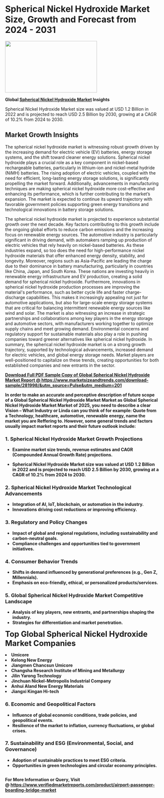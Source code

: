 <H1>Spherical Nickel Hydroxide Market Size, Growth and Forecast from 2024 - 2031</H1><img class="aligncenter size-medium wp-image-584254" src="https://thirdeyenews.in/wp-content/uploads/2024/09/Global-Market-Research-300x168.jpeg" alt="" width="300" height="168" /><p><strong>Global&nbsp;<a href="https://www.marketsizeandtrends.com/download-sample/281998/&amp;utm_source=Pulse&amp;utm_medium=201">Spherical Nickel Hydroxide Market</a> Insights</strong></p><p>Spherical Nickel Hydroxide Market size was valued at USD 1.2 Billion in 2022 and is projected to reach USD 2.5 Billion by 2030, growing at a CAGR of 10.2% from 2024 to 2030.</p><p><h2>Market Growth Insights</h2> <p>The spherical nickel hydroxide market is witnessing robust growth driven by the increasing demand for electric vehicle (EV) batteries, energy storage systems, and the shift toward cleaner energy solutions. Spherical nickel hydroxide plays a crucial role as a key component in nickel-based rechargeable batteries, particularly in lithium-ion and nickel-metal hydride (NiMH) batteries. The rising adoption of electric vehicles, coupled with the need for efficient, long-lasting energy storage solutions, is significantly propelling the market forward. Additionally, advancements in manufacturing techniques are making spherical nickel hydroxide more cost-effective and enhancing its performance, which is further contributing to the market’s expansion. The market is expected to continue its upward trajectory with favorable government policies supporting green energy transitions and technological innovations in battery storage solutions.</p> <p><strong><a href="#"></a></strong></p> <p>The spherical nickel hydroxide market is projected to experience substantial growth over the next decade. Key factors contributing to this growth include the ongoing global efforts to reduce carbon emissions and the increasing focus on renewable energy sources. The automotive industry is particularly significant in driving demand, with automakers ramping up production of electric vehicles that rely heavily on nickel-based batteries. As these industries expand, so too does the need for high-performance nickel hydroxide materials that offer enhanced energy density, stability, and longevity. Moreover, regions such as Asia-Pacific are leading the charge due to their dominance in battery manufacturing, particularly in countries like China, Japan, and South Korea. These nations are investing heavily in renewable energy infrastructure and EV production, creating a solid demand for spherical nickel hydroxide. Furthermore, innovations in spherical nickel hydroxide production processes are improving the material's performance, such as better cycle life and faster charge-discharge capabilities. This makes it increasingly appealing not just for automotive applications, but also for large-scale energy storage systems that are critical for balancing intermittent renewable energy sources like wind and solar. The market is also witnessing an increase in strategic partnerships and collaborations among key players in the energy storage and automotive sectors, with manufacturers working together to optimize supply chains and meet growing demand. Environmental concerns and regulatory support for sustainable materials also play a role in pushing companies toward greener alternatives like spherical nickel hydroxide. In summary, the spherical nickel hydroxide market is on a strong growth trajectory, supported by technological advancements, increased demand for electric vehicles, and global energy storage needs. Market players are well-positioned to capitalize on these trends, creating opportunities for both established companies and new entrants in the sector.</p> <p><strong><a href="#"></p><p><span class=""><strong>Download Full PDF Sample Copy of Global Spherical Nickel Hydroxide Market Report</strong> @ <a href="https://www.marketsizeandtrends.com/download-sample/281998/&amp;utm_source=Pulse&amp;utm_medium=201" target="_blank">https://www.marketsizeandtrends.com/download-sample/281998/&amp;utm_source=Pulse&amp;utm_medium=201</a></span></p><p>In order to make an accurate and perceptive description of future scope of a Global&nbsp;Spherical Nickel Hydroxide Market Market as Global&nbsp;Spherical Nickel Hydroxide Market Market of 2025, you need to describe a clear Vision &ndash; What Industry or Linda can you think of for example: Quote from a Technology, healthcare, automotive, renewable energy, name the market you are Reffering to. However, some general trends and factors usually impact market reports and their future outlook include:</p><h3>1.&nbsp;<strong>Spherical Nickel Hydroxide Market Growth Projections</strong></h3><ul><li>Examine market size trends, revenue estimates and CAGR (Compounded Annual Growth Rate) projections.</li><li><p>Spherical Nickel Hydroxide Market size was valued at USD 1.2 Billion in 2022 and is projected to reach USD 2.5 Billion by 2030, growing at a CAGR of 10.2% from 2024 to 2030.</p></li></ul><h3>2.&nbsp;<strong>Spherical Nickel Hydroxide Market Technological Advancements</strong></h3><ul><li>Integration of AI, IoT, blockchain, or automation in the industry.</li><li>Innovations driving cost reductions or improving efficiency.</li></ul><h3>3.&nbsp;<strong>Regulatory and Policy Changes</strong></h3><ul><li>Impact of global and regional regulations, including sustainability and carbon-neutral goals.</li><li>Compliance challenges and opportunities tied to government initiatives.</li></ul><h3>4.&nbsp;<strong>Consumer Behavior Trends</strong></h3><ul><li>Shifts in demand influenced by generational preferences (e.g., Gen Z, Millennials).</li><li>Emphasis on eco-friendly, ethical, or personalized products/services.</li></ul><h3>5.&nbsp;<strong>Global Spherical Nickel Hydroxide Market Competitive Landscape</strong></h3><ul><li>Analysis of key players, new entrants, and partnerships shaping the industry.</li><li>Strategies for differentiation and market penetration.</li></ul><p data-pm-slice="1 1 []"><span style="color: inherit; font-family: inherit; font-size: 25px;">Top Global Spherical Nickel Hydroxide Market Companies</span></p><div class="" data-test-id=""><p><li>Umicore</li><li> Kelong New Energy</li><li> Jiangmen Chancsun Umicore</li><li> Changsha Research Institute of Mining and Metallurgy</li><li> Jilin Yarong Technology</li><li> Jinchuan Nickel-Metropolis Industrial Company</li><li> Anhui Aland New Energy Materials</li><li> Jiangxi Kingan Hi-tech</li></p></div><h3>6.&nbsp;<strong>Economic and Geopolitical Factors</strong></h3><ul><li>Influence of global economic conditions, trade policies, and geopolitical events.</li><li>Resilience of the market to inflation, currency fluctuations, or global crises.</li></ul><h3>7.&nbsp;<strong>Sustainability and ESG (Environmental, Social, and Governance)</strong></h3><ul><li>Adoption of sustainable practices to meet ESG criteria.</li><li>Opportunities in green technologies and circular economy principles.</li></ul><h2><strong style="font-size: 14px;">For More Information or Query, Visit @&nbsp;</strong><a style="background-color: #ffffff; font-size: 14px;" href="https://www.marketsizeandtrends.com/report/spherical-nickel-hydroxide-market/" target="_blank">https://www.verifiedmarketreports.com/product/airport-passenger-boarding-bridge-market</a></h2>